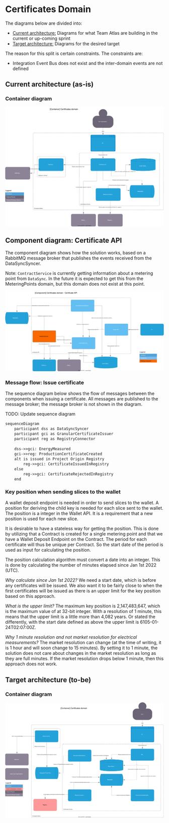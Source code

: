 # Certificates Domain

The diagrams below are divided into:

* [Current architecture:](#current-architecture) Diagrams for what Team Atlas are building in the current or up-coming sprint
* [Target architecture:](#target-architecture) Diagrams for the desired target

The reason for this split is certain constraints. The constraints are:

* Integration Event Bus does not exist and the inter-domain events are not defined

## Current architecture (as-is)

### Container diagram
![Container diagram](../diagrams/certificates.current.container.drawio.svg)


## Component diagram: Certificate API

The component diagram shows how the solution works, based on a RabbitMQ message broker that publishes the events received from the DataSyncSyncer.

Note: `ContractService` is currently getting information about a metering point from `DataSync`. In the future it is expected to get this from the MeteringPoints domain, but this domain does not exist at this point.

![Issuer component diagram](../diagrams/certificates.current.component.certificate.api.drawio.svg)

### Message flow: Issue certificate
The sequence diagram below shows the flow of messages between the components when issuing a certificate. All messages are published to the message broker; the message broker is not shown in the diagram.

TODO: Update sequence diagram

```mermaid
sequenceDiagram
    participant dss as DataSyncSyncer
    participant gci as GranularCertificateIssuer
    participant reg as RegistryConnector

    dss->>gci: EnergyMeasured
    gci->>reg: ProductionCertificateCreated
    alt is issued in Project Origin Registry
        reg->>gci: CertificateIssuedInRegistry
    else
        reg->>gci: CertificateRejectedInRegistry
    end
```

### Key position when sending slices to the wallet

A wallet deposit endpoint is needed in order to send slices to the wallet. A position for deriving the child key is needed for each slice sent to the wallet. The position is a integer in the Wallet API. It is a requirement that a new position is used for each new slice.

It is desirable to have a stateless way for getting the position. This is done by utilizing that a Contract is created for a single metering point and that we have a Wallet Deposit Endpoint on the Contract. The period for each certificate will thus be unique per Contract. So the start date of the period is used as input for calculating the position.

The position calculation algorithm must convert a date into an integer. This is done by calculating the number of minutes elapsed since Jan 1st 2022 (UTC).

_Why calculate since Jan 1st 2022?_ We need a start date, which is before any certificates will be issued. We also want it to be fairly close to when the first certificates will be issued as there is an upper limit for the key position based on this approach.

_What is the upper limit?_ The maximum key position is 2,147,483,647, which is the maximum value of at 32-bit integer. With a resolution of 1 minute, this means that the upper limit is a little more than 4,082 years. Or stated the differently, with the start date defined as above the upper limit is 6105-01-24T02:07:00Z.

_Why 1 minute resolution and not market resolution for electrical measurements?_ The market resolution can change (at the time of writing, it is 1 hour and will soon change to 15 minutes). By setting it to 1 minute, the solution does not care about changes in the market resolution as long as they are full minutes. If the market resolution drops below 1 minute, then this approach does not work.

## Target architecture (to-be)

### Container diagram
![Container diagram](../diagrams/certificates.target.container.drawio.svg)

